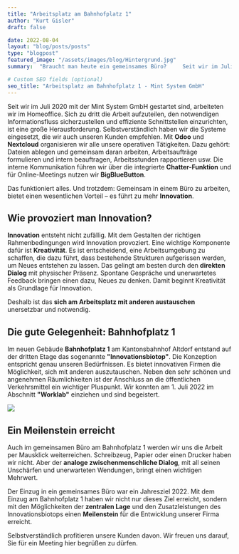 ```yaml
---
title: "Arbeitsplatz am Bahnhofplatz 1"
author: "Kurt Gisler"
draft: false

date: 2022-08-04
layout: "blog/posts/posts"
type: "blogpost"
featured_image: "/assets/images/blog/Hintergrund.jpg"
summary:  "Braucht man heute ein gemeinsames Büro?     Seit wir im Juli 2020 mit Mint System GmbH gestartet sind arbeiteten wir im Homeoffice. Sich zu dritt die Arbeit aufzuteilen, den notwendigen Informationsfl..."

# Custom SEO fields (optional)
seo_title: "Arbeitsplatz am Bahnhofplatz 1 - Mint System GmbH"
---
```


Seit wir im Juli 2020 mit der Mint System GmbH gestartet sind, arbeiteten wir im Homeoffice. Sich zu dritt die Arbeit aufzuteilen, den notwendigen Informationsfluss sicherzustellen und effiziente Schnittstellen einzurichten, ist eine große Herausforderung. Selbstverständlich haben wir die Systeme eingesetzt, die wir auch unseren Kunden empfehlen. Mit **Odoo** und **Nextcloud** organisieren wir alle unsere operativen Tätigkeiten. Dazu gehört: Dateien ablegen und gemeinsam daran arbeiten, Arbeitsaufträge formulieren und intern beauftragen, Arbeitsstunden rapportieren usw. Die interne Kommunikation führen wir über die integrierte **Chatter-Funktion** und für Online-Meetings nutzen wir **BigBlueButton**.

Das funktioniert alles. Und trotzdem: Gemeinsam in einem Büro zu arbeiten, bietet einen wesentlichen Vorteil – es führt zu mehr **Innovation**.

## Wie provoziert man Innovation?

**Innovation** entsteht nicht zufällig. Mit dem Gestalten der richtigen Rahmenbedingungen wird Innovation provoziert. Eine wichtige Komponente dafür ist **Kreativität**. Es ist entscheidend, eine Arbeitsumgebung zu schaffen, die dazu führt, dass bestehende Strukturen aufgerissen werden, um Neues entstehen zu lassen. Das gelingt am besten durch den **direkten Dialog** mit physischer Präsenz. Spontane Gespräche und unerwartetes Feedback bringen einen dazu, Neues zu denken. Damit beginnt Kreativität als Grundlage für Innovation.

Deshalb ist das **sich am Arbeitsplatz mit anderen austauschen** unersetzbar und notwendig.

## Die gute Gelegenheit: Bahnhofplatz 1

Im neuen Gebäude **Bahnhofplatz 1** am Kantonsbahnhof Altdorf entstand auf der dritten Etage das sogenannte **"Innovationsbiotop"**. Die Konzeption entspricht genau unseren Bedürfnissen. Es bietet innovativen Firmen die Möglichkeit, sich mit anderen auszutauschen. Neben den sehr schönen und angenehmen Räumlichkeiten ist der Anschluss an die öffentlichen Verkehrsmittel ein wichtiger Pluspunkt. Wir konnten am 1. Juli 2022 im Abschnitt **"Worklab"** einziehen und sind begeistert.

![](/assets/images/blog/IMG_2478.jpeg)


## Ein Meilenstein erreicht

Auch im gemeinsamen Büro am Bahnhofplatz 1 werden wir uns die Arbeit per Mausklick weiterreichen. Schreibzeug, Papier oder einen Drucker haben wir nicht. Aber der **analoge zwischenmenschliche Dialog**, mit all seinen Unschärfen und unerwarteten Wendungen, bringt einen wichtigen Mehrwert.

Der Einzug in ein gemeinsames Büro war ein Jahresziel 2022. Mit dem Einzug am Bahnhofplatz 1 haben wir nicht nur dieses Ziel erreicht, sondern mit den Möglichkeiten der **zentralen Lage** und den Zusatzleistungen des Innovationsbiotops einen **Meilenstein** für die Entwicklung unserer Firma erreicht.

Selbstverständlich profitieren unsere Kunden davon. Wir freuen uns darauf, Sie für ein Meeting hier begrüßen zu dürfen.